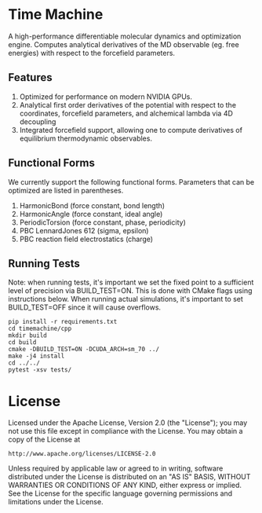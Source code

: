 # Time Machine

A high-performance differentiable molecular dynamics and optimization engine. Computes analytical derivatives of the MD observable (eg. free energies) with respect to the forcefield parameters.

## Features

1. Optimized for performance on modern NVIDIA GPUs.
2. Analytical first order derivatives of the potential with respect to the coordinates, forcefield parameters, and alchemical lambda via 4D decoupling
3. Integrated forcefield support, allowing one to compute derivatives of equilibrium thermodynamic observables.

## Functional Forms

We currently support the following functional forms. Parameters that can be optimized are listed in parentheses.

1. HarmonicBond (force constant, bond length)
2. HarmonicAngle (force constant, ideal angle)
3. PeriodicTorsion (force constant, phase, periodicity)
4. PBC LennardJones 612 (sigma, epsilon)
5. PBC reaction field electrostatics (charge)

## Running Tests

Note: when running tests, it's important we set the fixed point to a sufficient level of precision via BUILD_TEST=ON. This is done with CMake flags using instructions below. When running actual simulations, it's important to set BUILD_TEST=OFF since it will cause overflows.

```
pip install -r requirements.txt
cd timemachine/cpp
mkdir build
cd build
cmake -DBUILD_TEST=ON -DCUDA_ARCH=sm_70 ../
make -j4 install
cd ../../
pytest -xsv tests/
```

# License

Licensed under the Apache License, Version 2.0 (the "License");
you may not use this file except in compliance with the License.
You may obtain a copy of the License at

    http://www.apache.org/licenses/LICENSE-2.0

Unless required by applicable law or agreed to in writing, software
distributed under the License is distributed on an "AS IS" BASIS,
WITHOUT WARRANTIES OR CONDITIONS OF ANY KIND, either express or implied.
See the License for the specific language governing permissions and
limitations under the License.
